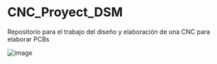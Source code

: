 # CNC_Proyect_DSM
Repositorio para el trabajo del diseño y elaboración de una CNC para elaborar PCBs

![image](https://github.com/YiyoChimal/CNC_Proyect_DSM/assets/165099057/329269e9-3988-4e3f-9b9e-e81681fc14e0)

